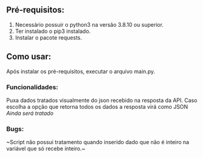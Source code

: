 ## Pré-requisitos:
1. Necessário possuir o python3 na versão 3.8.10 ou superior.
2. Ter instalado o pip3 instalado.
3. Instalar o pacote requests.

## Como usar:
Após instalar os pré-requisitos, executar o arquivo main.py.

### Funcionalidades:
Puxa dados tratados visualmente do json recebido na resposta da API.
Caso escolha a opção que retorna todos os dados a resposta virá como JSON <i>Ainda será tratado</i>

### Bugs:

~Script não possui tratamento quando inserido dado que não é inteiro na variável que só recebe inteiro.~

